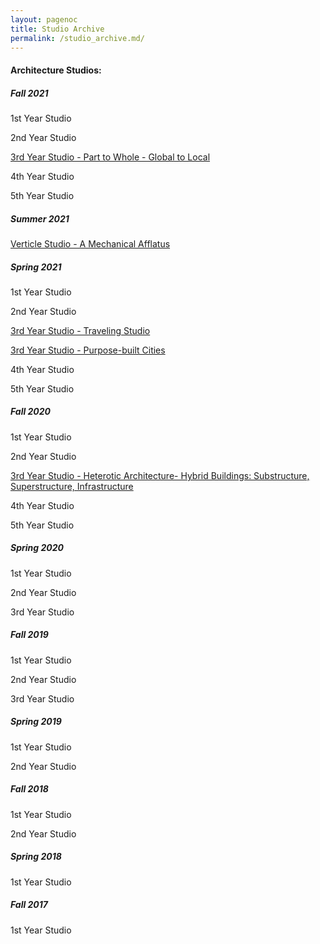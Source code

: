 ```yaml
---
layout: pagenoc
title: Studio Archive
permalink: /studio_archive.md/
---
```


#### Architecture Studios:
##### Fall 2021
  1st Year Studio

  2nd Year Studio

  [3rd Year Studio - Part to Whole - Global to Local](https://keanmgc.github.io/2021fall3yr-studio/)

  4th Year Studio

  5th Year Studio

##### Summer 2021
  [Verticle Studio - A Mechanical Afflatus](https://docs.google.com/document/d/e/2PACX-1vSRnFyb_-OEE44OLWIU4YYgqwFX-c69K0l-V1wfp5ccVH24-WNY6URFPzUVvqEAT8psW5skMPr1zww-/pub)

##### Spring 2021
1st Year Studio

2nd Year Studio

[3rd Year Studio - Traveling Studio](https://w03travelstudio.wordpress.com/)

[3rd Year Studio - Purpose-built Cities](https://keanmgc.github.io/2021-Spring-Studio/)

4th Year Studio

5th Year Studio

##### Fall 2020
1st Year Studio

2nd Year Studio

[3rd Year Studio - Heterotic Architecture- Hybrid Buildings: Substructure, Superstructure, Infrastructure](https://youtube.com/playlist?list=PLBtPB9RpflEZ9HoVBhDMIq7kyqf3rhElJ)

4th Year Studio

5th Year Studio

##### Spring 2020
1st Year Studio

2nd Year Studio

3rd Year Studio

##### Fall 2019

1st Year Studio

2nd Year Studio

3rd Year Studio

##### Spring 2019
1st Year Studio

2nd Year Studio

##### Fall 2018

1st Year Studio

2nd Year Studio

##### Spring 2018
1st Year Studio


##### Fall 2017

1st Year Studio
